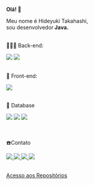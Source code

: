 <!DOCTYPE html>
<html lang="pt-br">
  <head>
    <meta charset="UTF-8" />
    <meta http-equiv="X-UA-Compatible" content="IE=edge" />
    <meta name="viewport" content="width=device-width, initial-scale=1.0" />
  </head>
  <body>
    <article
      class="markdown-body entry-content container-lg f5"
      itemprop="text"
    >
      <p align="left">
        <strong
          >Olá!
          <g-emoji
            class="g-emoji"
            alias="wave"
            fallback-src="https://github.githubassets.com/images/icons/emoji/unicode/1f44b.png"
            >👋</g-emoji
          ></strong
        >
      </p>
      <p align="left">
        Meu nome é Hideyuki Takahashi,<br /> sou
        desenvolvedor<strong> Java.</strong><br />        <br/>
      </p>
      <p align="left">
        <g-emoji
          class="g-emoji"
          alias="rocket"
          fallback-src="https://github.githubassets.com/images/icons/emoji/unicode/1f680.png"
          >👨🏽‍💻</g-emoji
        >
        Back-end: 
      </p>
      <div>
      <img
            src="https://img.shields.io/badge/Java-ED8B00?style=for-the-badge&logo=openjdk&logoColor=white"
        />
        <img
            src="https://img.shields.io/badge/Spring-6DB33F?style=for-the-badge&logo=spring&logoColor=white"
        />
        </div>
        <p align="left">
        <g-emoji
          class="g-emoji"
          alias="seedling"
          fallback-src="https://github.githubassets.com/images/icons/emoji/unicode/1f331.png"
          > <br/>🎨</g-emoji
        >
        Front-end:<br />            
      </p>
       <img
            src="https://img.shields.io/badge/Angular-DD0031?style=for-the-badge&logo=angular&logoColor=white"
        /> 
      <p align="left">
        <g-emoji
          class="g-emoji"
          alias="star_struck"
          fallback-src="https://github.githubassets.com/images/icons/emoji/unicode/1f929.png"
          >        <br/>💾</g-emoji
        >
        Database<br />
        </p>
        <div>
      <img
            src="https://img.shields.io/badge/MySQL-00000F?style=for-the-badge&logo=mysql&logoColor=white"
        />
      <img
            src="https://img.shields.io/badge/PostgreSQL-316192?style=for-the-badge&logo=postgresql&logoColor=white"
        />
      <img
            src="https://img.shields.io/badge/MongoDB-4EA94B?style=for-the-badge&logo=mongodb&logoColor=white"
             />
             </div>
             <br/>
        <p>        <br/>☎️Contato</p>
        <a href="mailto:dev.hideyukitakahashi@gmail.com"
          target="_blank"
          ><img src="https://img.shields.io/badge/Gmail-D14836?style=for-the-badge&logo=gmail&logoColor=white"/>
        </a>
        <a
          href="https://www.linkedin.com/in/dev-hideyukitakahashi/"
          target="_blank"
          ><img src="https://img.shields.io/badge/LinkedIn-0077B5?style=for-the-badge&logo=linkedin&logoColor=white" target="_blank"/>
        </a>
        <a
          href="https://api.whatsapp.com/send?phone=5511942051849"
          target="_blank"
          ><img src="https://img.shields.io/badge/WhatsApp-25D366?style=for-the-badge&logo=whatsapp&logoColor=white" target="_blank"/>
        </a>
        <a
          href="https://dev-hideyukitakahashi.github.io/#home"
          target="_blank"
          ><img
            src= "https://img.shields.io/badge/website-000000?style=for-the-badge&logo=About.me&logoColor=white"
            data-canonical-src="https://img.shields.io/badge/website-000000?style=for-the-badge&logo=About.me&logoColor=white"
            style="max-width: 100%"
        /></a>       
      </p>
                   <br/>
         <a href="https://github.com/Dev-HideyukiTakahashi?tab=stars"
         target="_blank"
          >Acesso aos Repositórios</a>

  </body>
</html>
